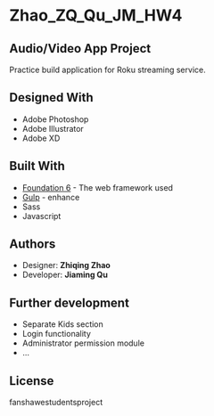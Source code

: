# Zhao_ZQ_Qu_JM_HW4
## Audio/Video App Project
Practice build application for Roku streaming service.


## Designed With
* Adobe Photoshop
* Adobe Illustrator
* Adobe XD

## Built With

* [Foundation 6](https://foundation.zurb.com/) - The web framework used
* [Gulp](https://gulpjs.com/) - enhance
* Sass
* Javascript


## Authors
* Designer: **Zhiqing Zhao**
* Developer: **Jiaming Qu**







## Further development
* Separate Kids section
* Login functionality
* Administrator permission module
* ...

## License

fanshawestudentsproject

